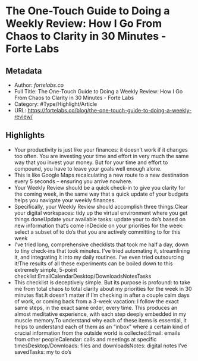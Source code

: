 # The One-Touch Guide to Doing a Weekly Review: How I Go From Chaos to Clarity in 30 Minutes - Forte Labs

## Metadata

* Author: *fortelabs.co*
* Full Title: The One-Touch Guide to Doing a Weekly Review: How I Go From Chaos to Clarity in 30 Minutes - Forte Labs
* Category: #Type/Highlight/Article
* URL: https://fortelabs.co/blog/the-one-touch-guide-to-doing-a-weekly-review/

## Highlights

* Your productivity is just like your finances: it doesn’t work if it changes too often. You are investing your time and effort in very much the same way that you invest your money. But for your time and effort to compound, you have to leave your goals well enough alone.
* This is like Google Maps recalculating a new route to a new destination every 5 seconds – ensuring you arrive nowhere.
* Your Weekly Review should be a quick check-in to give you clarity for the coming week, in the same way that a quick update of your budgets helps you navigate your weekly finances.
* Specifically, your Weekly Review should accomplish three things:Clear your digital workspaces: tidy up the virtual environment where you get things doneUpdate your available tasks: update your to do’s based on new information that’s come inDecide on your priorities for the week: select a subset of to do’s that you are actively committing to for this week
* I’ve tried long, comprehensive checklists that took me half a day, down to tiny check-ins that took minutes. I’ve tried automating it, streamlining it, and integrating it into my daily routines. I’ve even tried outsourcing it!The results of all these experiments can be boiled down to this extremely simple, 5-point checklist:EmailCalendarDesktop/DownloadsNotesTasks
* This checklist is deceptively simple. But its purpose is profound: to take me from total chaos to total clarity about my priorities for the week in 30 minutes flat.It doesn’t matter if I’m checking in after a couple calm days of work, or coming back from a 3-week vacation: I follow the exact same steps, in the exact same order, every time. This produces an almost meditative experience, with each step deeply embedded in my muscle memory.To understand why each of these items is essential, it helps to understand each of them as an “inbox” where a certain kind of crucial information from the outside world is collected:Email: emails from other peopleCalendar: calls and meetings at specific timesDesktop/Downloads: files and downloadsNotes: digital notes I’ve savedTasks: my to do’s
